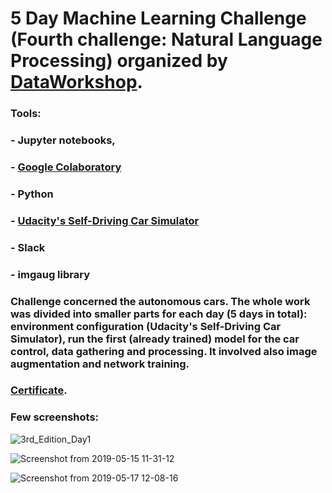 # 5 Day Machine Learning Challenge (Fourth challenge: Natural Language Processing) organized by [DataWorkshop](http://www.dataworkshop.eu/challenge).

### Tools:
### - Jupyter notebooks,
### - [Google Colaboratory](https://colab.research.google.com)
### - Python
### - [Udacity's Self-Driving Car Simulator](https://github.com/udacity/self-driving-car-sim)
### - Slack
### - imgaug library

### Challenge concerned the autonomous cars. The whole work was divided into smaller parts for each day (5 days in total): environment configuration (Udacity's Self-Driving Car Simulator), run the first (already trained) model for the car control, data gathering and processing. It involved also image augmentation and network training.

### [Certificate](https://github.com/WPrendota/DataWorkshop_3rd_Edition/blob/master/certificate_3rd_edition.pdf).

### Few screenshots:
![3rd_Edition_Day1](https://user-images.githubusercontent.com/5718654/63865132-5b51e980-c9b1-11e9-975d-7b9a32db8d30.png)

![Screenshot from 2019-05-15 11-31-12](https://user-images.githubusercontent.com/5718654/63865178-6dcc2300-c9b1-11e9-8eca-2c2737c129d6.png)

![Screenshot from 2019-05-17 12-08-16](https://user-images.githubusercontent.com/5718654/63865197-7290d700-c9b1-11e9-8434-d92468edf2da.png)
